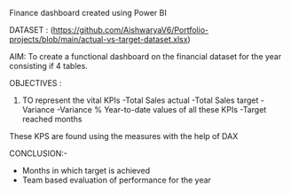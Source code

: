 Finance dashboard created using Power BI 


DATASET : (https://github.com/AishwaryaV6/Portfolio-projects/blob/main/actual-vs-target-dataset.xlsx)



AIM: 
To create a functional dashboard on the financial dataset for the year consisting if 4 tables.

OBJECTIVES :

1. TO represent the vital KPIs
   -Total Sales actual
   -Total Sales target
   -Variance
   -Variance %
   Year-to-date values of all these KPIs
   -Target reached months

These KPS are found using the measures with the help of DAX 

CONCLUSION:-


- Months in which target is achieved 
- Team based evaluation of performance for the year

   

